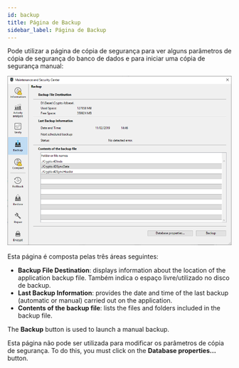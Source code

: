 ```yaml
---
id: backup
title: Página de Backup
sidebar_label: Página de Backup
---
```


Pode utilizar a página de cópia de segurança para ver alguns parâmetros de cópia de segurança do banco de dados e para iniciar uma cópia de segurança manual:

![](../assets/en/MSC/msc_Backup.png)

Esta página é composta pelas três áreas seguintes:

- **Backup File Destination**: displays information about the location of the application backup file. Também indica o espaço livre/utilizado no disco de backup.
- **Last Backup Information**: provides the date and time of the last backup (automatic or manual) carried out on the application.
- **Contents of the backup file**: lists the files and folders included in the backup file.

The **Backup** button is used to launch a manual backup.

Esta página não pode ser utilizada para modificar os parâmetros de cópia de segurança. To do this, you must click on the **Database properties...** button.
